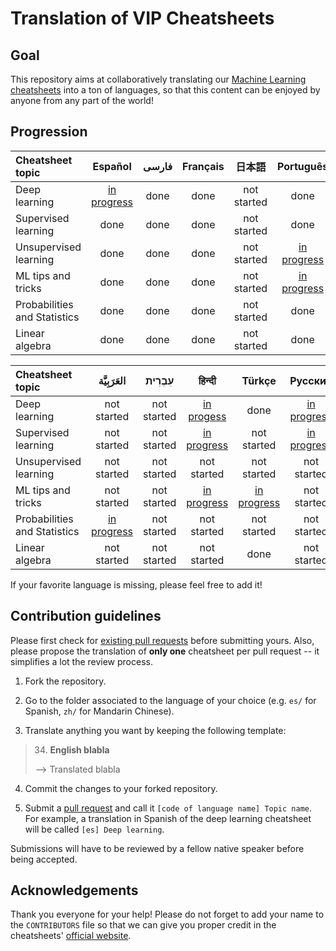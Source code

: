 # Translation of VIP Cheatsheets
## Goal
This repository aims at collaboratively translating our [Machine Learning cheatsheets](https://github.com/afshinea/stanford-cs-229-machine-learning) into a ton of languages, so that this content can be enjoyed by anyone from any part of the world!

## Progression
|Cheatsheet topic|Español|فارسی|Français|日本語|Português|简体中文|
|:---|:---:|:---:|:---:|:---:|:---:|:---:|
|Deep learning|[in progress](https://github.com/shervinea/cheatsheet-translation/pull/22)|done|done|not started|done|[in progress](https://github.com/shervinea/cheatsheet-translation/pull/12)|
|Supervised learning|done|done|done|not started|done|[in progress](https://github.com/shervinea/cheatsheet-translation/pull/52)|
|Unsupervised learning|done|done|done|not started|[in progress](https://github.com/shervinea/cheatsheet-translation/pull/63)|[in progress](https://github.com/shervinea/cheatsheet-translation/pull/48)|
|ML tips and tricks|done|done|done|not started|[in progress](https://github.com/shervinea/cheatsheet-translation/pull/57)|[in progress](https://github.com/shervinea/cheatsheet-translation/pull/7)|
|Probabilities and Statistics|done|done|done|not started|done|not started|
|Linear algebra|done|done|done|not started|done|not started|

|Cheatsheet topic|العَرَبِيَّة|עִבְרִית|हिन्दी|Türkçe|Русский|
|:---|:---:|:---:|:---:|:---:|:---:|
|Deep learning|not started|not started|[in progess](https://github.com/shervinea/cheatsheet-translation/pull/37)|done|[in progress](https://github.com/shervinea/cheatsheet-translation/pull/21)|
|Supervised learning|not started|not started|[in progress](https://github.com/shervinea/cheatsheet-translation/pull/46)|not started|[in progress](https://github.com/shervinea/cheatsheet-translation/pull/21)|
|Unsupervised learning|not started|not started|not started|not started|not started|
|ML tips and tricks|not started|not started|[in progress](https://github.com/shervinea/cheatsheet-translation/pull/40)|[in progress](https://github.com/shervinea/cheatsheet-translation/pull/39)|not started|
|Probabilities and Statistics|[in progress](https://github.com/shervinea/cheatsheet-translation/pull/26)|not started|not started|not started|not started|
|Linear algebra|not started|not started|not started|done|not started|

If your favorite language is missing, please feel free to add it!

## Contribution guidelines
Please first check for [existing pull requests](https://github.com/shervinea/cheatsheet-translation/pulls) before submitting yours. Also, please propose the translation of **only one** cheatsheet per pull request -- it simplifies a lot the review process.

1. Fork the repository.

2. Go to the folder associated to the language of your choice (e.g. `es/` for Spanish, `zh/` for Mandarin Chinese).

3. Translate anything you want by keeping the following template:
> 34. **English blabla**
>
> &#10230; Translated blabla

4. Commit the changes to your forked repository.

5. Submit a [pull request](https://help.github.com/articles/creating-a-pull-request/) and call it `[code of language name] Topic name`. For example, a translation in Spanish of the deep learning cheatsheet will be called `[es] Deep learning`.

Submissions will have to be reviewed by a fellow native speaker before being accepted.

## Acknowledgements
Thank you everyone for your help! Please do not forget to add your name to the `CONTRIBUTORS` file so that we can give you proper credit in the cheatsheets' [official website](https://stanford.edu/~shervine/teaching/cs-229.html).
